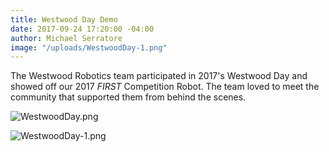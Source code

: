 ```yaml
---
title: Westwood Day Demo
date: 2017-09-24 17:20:00 -04:00
author: Michael Serratore
image: "/uploads/WestwoodDay-1.png"
---
```


The Westwood Robotics team participated in 2017's Westwood Day and showed off our 2017 *FIRST* Competition Robot. The team loved to meet the community that supported them from behind the scenes.

![WestwoodDay.png](/uploads/WestwoodDay.png)

![WestwoodDay-1.png](/uploads/WestwoodDay-1.png)
